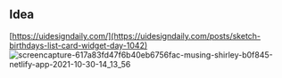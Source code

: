 ## Idea

[https://uidesigndaily.com/](https://uidesigndaily.com/posts/sketch-birthdays-list-card-widget-day-1042)
![screencapture-617a83fd47f6b40eb6756fac-musing-shirley-b0f845-netlify-app-2021-10-30-14_13_56](https://user-images.githubusercontent.com/40139304/139525569-6debf30f-6520-4aa8-8b54-4acfd96cb9ea.png)
